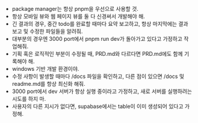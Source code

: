 - package manager는 항상 pnpm을 우선으로 사용할 것.
- 항상 모바일 뷰와 웹 페이지 뷰를 둘 다 신경써서 개발해야 해.
- 긴 결과의 경우, 중간 todo를 완료할 때마다 요약 보고하고, 항상 마지막에는 결과 보고 및 수정한 파일들을 알려줘.
- 대부분의 경우엔 3000 port에서 pnpm run dev가 돌아가고 있다고 가정하고 작업해줘.
- 기획 혹은 로직적인 부분이 수정될 때, PRD.md와 다르다면 PRD.md에도
   함께 기록해야 해.
- windows 기반 개발 환경이야.
- 수정 사항이 발생할 때마다 /docs 파일을 확인하고, 다른 점이 있으면 /docs 및 readme.md를 항상 최신화 해줘.
- 3000 port에서 dev 서버가 항상 실행 중이라고 가정하고, 새로 서버를 실행하려는 시도를 하지 마.
- 사용자의 다른 지시가 없다면, supabase에서는 table이 이미 생성되어 있다고 가정해.